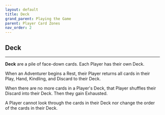 ```yaml
---
layout: default
title: Deck
grand_parent: Playing the Game
parent: Player Card Zones
nav_order: 2
---
```


## Deck

---

**Deck** are a pile of face-down cards. Each Player has their own Deck. 

<!-- insert example here -->

When an Adventurer begins a Rest, their Player returns all cards in their Play, Hand, Kindling, and Discard to their Deck.

When there are no more cards in a Player's Deck, that Player shuffles their Discard into their Deck. Then they gain Exhausted.  

A Player cannot look through the cards in their Deck nor change the order of the cards in their Deck.
